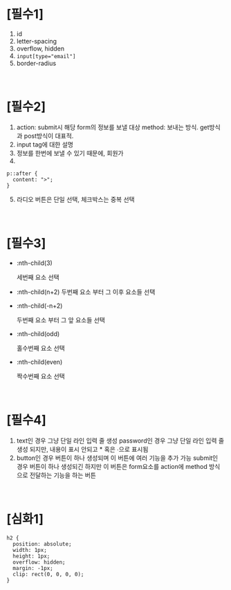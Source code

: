 # [필수1]

1. id
2. letter-spacing
3. overflow, hidden
4. `input[type="email"]`
5. border-radius

<br>

# [필수2]

1. action: submit시 해당 form의 정보를 보낼 대상
   method: 보내는 방식. get방식과 post방식이 대표적.
2. input tag에 대한 설명
3. 정보를 한번에 보낼 수 있기 때문에, 회원가
4.

```
p::after {
  content: ">";
}
```

5. 라디오 버튼은 단일 선택, 체크박스는 중복 선택

<br>

# [필수3]

- :nth-child(3)

	세번째 요소 선택

- :nth-child(n+2)
	두번째 요소 부터 그 이후 요소들 선택

- :nth-child(-n+2)

	두번째 요소 부터 그 앞 요소들 선택

- :nth-child(odd)

	홀수번째 요소 선택

- :nth-child(even)

	짝수번째 요소 선택

<br>

# [필수4]

1. text인 경우 그냥 단일 라인 입력 줄 생성
   password인 경우 그냥 단일 라인 입력 줄 생성 되지만, 내용이 표시 안되고 * 혹은 ∙으로 표시됨
2. button인 경우 버튼이 하나 생성되며 이 버튼에 여러 기능을 추가 가능
   submit인 경우 버튼이 하나 생성되긴 하지만 이 버튼은 form요소를 action에 method 방식으로 전달하는 기능을 하는 버튼

<br>

# [심화1]

```
h2 {
  position: absolute;
  width: 1px;
  height: 1px;
  overflow: hidden;
  margin: -1px;
  clip: rect(0, 0, 0, 0);
}
```
